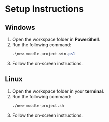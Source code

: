 # Setup Instructions

## Windows

1. Open the workspace folder in **PowerShell**.
2. Run the following command:
    ```powershell
    .\new-moodle-project-win.ps1
    ```
3. Follow the on-screen instructions.

## Linux

1. Open the workspace folder in your **terminal**.
2. Run the following command:
    ```bash
    ./new-moodle-project.sh
    ```
3. Follow the on-screen instructions.
